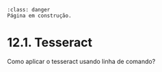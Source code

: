 ```{admonition} Atenção
:class: danger
Página em construção.
```

# 12.1. Tesseract

Como aplicar o tesseract usando linha de comando?